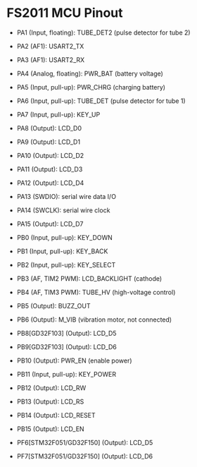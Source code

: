 # FS2011 MCU Pinout

* PA1 (Input, floating): TUBE_DET2 (pulse detector for tube 2)
* PA2 (AF1): USART2_TX
* PA3 (AF1): USART2_RX
* PA4 (Analog, floating): PWR_BAT (battery voltage)
* PA5 (Input, pull-up): PWR_CHRG (charging battery)
* PA6 (Input, pull-up): TUBE_DET (pulse detector for tube 1)
* PA7 (Input, pull-up): KEY_UP
* PA8 (Output): LCD_D0
* PA9 (Output): LCD_D1
* PA10 (Output): LCD_D2
* PA11 (Output): LCD_D3
* PA12 (Output): LCD_D4
* PA13 (SWDIO): serial wire data I/O
* PA14 (SWCLK): serial wire clock
* PA15 (Output): LCD_D7

* PB0 (Input, pull-up): KEY_DOWN
* PB1 (Input, pull-up): KEY_BACK
* PB2 (Input, pull-up): KEY_SELECT
* PB3 (AF, TIM2 PWM): LCD_BACKLIGHT (cathode)
* PB4 (AF, TIM3 PWM): TUBE_HV (high-voltage control)
* PB5 (Output): BUZZ_OUT
* PB6 (Output): M_VIB (vibration motor, not connected)
* PB8[GD32F103] (Output): LCD_D5
* PB9[GD32F103] (Output): LCD_D6
* PB10 (Output): PWR_EN (enable power)
* PB11 (Input, pull-up): KEY_POWER
* PB12 (Output): LCD_RW
* PB13 (Output): LCD_RS
* PB14 (Output): LCD_RESET
* PB15 (Output): LCD_EN

* PF6[STM32F051/GD32F150] (Output): LCD_D5
* PF7[STM32F051/GD32F150] (Output): LCD_D6
